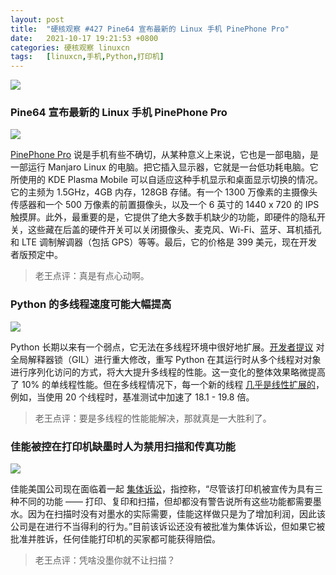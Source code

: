 ```yaml
---
layout: post
title:	"硬核观察 #427 Pine64 宣布最新的 Linux 手机 PinePhone Pro"
date:	2021-10-17 19:21:53 +0800 
categories:	硬核观察 linuxcn 
tags:	[linuxcn,手机,Python,打印机]
---
```



![](/Asserts/Images//attachment/album/202110/17/192047lr2kfo8r5ed0x0yr.jpg)


### Pine64 宣布最新的 Linux 手机 PinePhone Pro


![](/Asserts/Images//attachment/album/202110/17/192056i7zk1mmrmzyy97br.jpg)


[PinePhone Pro](https://www.pine64.org/pinephonepro/) 说是手机有些不确切，从某种意义上来说，它也是一部电脑，是一部运行 Manjaro Linux 的电脑。把它插入显示器，它就是一台低功耗电脑。它所使用的 KDE Plasma Mobile 可以自适应这种手机显示和桌面显示切换的情况。它的主频为 1.5GHz，4GB 内存，128GB 存储。有一个 1300 万像素的主摄像头传感器和一个 500 万像素的前置摄像头，以及一个 6 英寸的 1440 x 720 的 IPS 触摸屏。此外，最重要的是，它提供了绝大多数手机缺少的功能，即硬件的隐私开关，这些藏在后盖的硬件开关可以关闭摄像头、麦克风、Wi-Fi、蓝牙、耳机插孔和 LTE 调制解调器（包括 GPS）等等。最后，它的价格是 399 美元，现在开发者版预定中。



> 
> 老王点评：真是有点心动啊。
> 
> 
> 


### Python 的多线程速度可能大幅提高


![](/Asserts/Images//attachment/album/202110/17/192118p8wjlt5tt3r458wz.jpg)


Python 长期以来有一个弱点，它无法在多线程环境中很好地扩展。[开发者提议](https://mail.python.org/archives/list/python-dev@python.org/thread/ABR2L6BENNA6UPSPKV474HCS4LWT26GY/) 对全局解释器锁（GIL）进行重大修改，重写 Python 在其运行时从多个线程对对象进行序列化访问的方式，将大大提升多线程的性能。这一变化的整体效果略微提高了 10% 的单线程性能。但在多线程情况下，每一个新的线程 [几乎是线性扩展的](https://www.infoworld.com/article/3637073/python-stands-to-lose-its-gil-and-gain-a-lot-of-speed.html)，例如，当使用 20 个线程时，基准测试中加速了 18.1 - 19.8 倍。



> 
> 老王点评：要是多线程的性能能解决，那就真是一大胜利了。
> 
> 
> 


### 佳能被控在打印机缺墨时人为禁用扫描和传真功能


![](/Asserts/Images//attachment/album/202110/17/192137x1dmpobw2zzznn1c.jpg)


佳能美国公司现在面临着一起 [集体诉讼](https://www.businessinsider.com/canon-printers-class-action-lawsuit-filed-over-printers-2021-10)，指控称，“尽管该打印机被宣传为具有三种不同的功能 —— 打印、复印和扫描，但却都没有警告说所有这些功能都需要墨水。因为在扫描时没有对墨水的实际需要，佳能这样做只是为了增加利润，因此该公司是在进行不当得利的行为。”目前该诉讼还没有被批准为集体诉讼，但如果它被批准并胜诉，任何佳能打印机的买家都可能获得赔偿。



> 
> 老王点评：凭啥没墨你就不让扫描？
> 
> 
>
